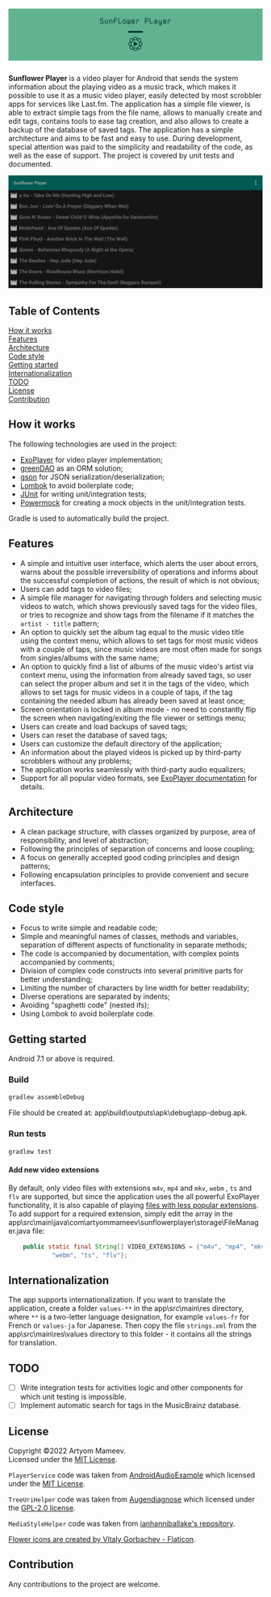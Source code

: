 <a name="readme"/>

# ![Logo](readme/logo-all/github_cover_logo.png)

**Sunflower Player** is a video player for Android that sends the system
information about the playing video as a music track, which makes it possible to
use it as a music video player, easily detected by most scrobbler apps for
services like Last.fm. The application has a simple file viewer, is able to
extract simple tags from the file name, allows to manually create and edit tags,
contains tools to ease tag creation, and also allows to create a backup of the
database of saved tags. The application has a simple architecture and aims to be
fast and easy to use. During development, special attention was paid to the
simplicity and readability of the code, as well as the ease of support. The
project is covered by unit tests and documented.

<p align="center">
  <img width="540px" src="readme/screenshot-main.png">
</p>

## Table of Contents

[How it works](#how-it-works)  
[Features](#features)  
[Architecture](#architecture)  
[Code style](#style)  
[Getting started](#getting-started)  
[Internationalization](#internationalization)  
[TODO](#todo)  
[License](#license)  
[Contribution](#contribution)

<a name="how-it-works"/>

## How it works

The following technologies are used in the project:

- [ExoPlayer](https://github.com/google/ExoPlayer) for video player
  implementation;
- [greenDAO](https://github.com/greenrobot/greenDAO) as an ORM solution;
- [gson](https://github.com/google/gson) for JSON serialization/deserialization;
- [Lombok](https://projectlombok.org) to avoid boilerplate code;
- [JUnit](https://junit.org/junit5/) for writing unit/integration tests;
- [Powermock](https://github.com/powermock/powermock) for creating a mock objects
  in the unit/integration tests.

Gradle is used to automatically build the project.

<a name="features"/>

## Features

- A simple and intuitive user interface, which alerts the user about errors,
  warns about the possible irreversibility of operations and informs about the
  successful completion of actions, the result of which is not obvious;
- Users can add tags to video files;
- A simple file manager for navigating through folders and selecting music
  videos to watch, which shows previously saved tags for the video files, or
  tries to recognize and show tags from the filename if it matches
  the `artist - title` pattern;
- An option to quickly set the album tag equal to the music video title using
  the context menu, which allows to set tags for most music videos with a couple
  of taps, since music videos are most often made for songs from singles/albums
  with the same name;
- An option to quickly find a list of albums of the music video's artist via
  context menu, using the information from already saved tags, so user
  can select the proper album and set it in the tags of the video, which
  allows to set tags for music videos in a couple of taps, if the tag
  containing the needed album has already been saved at least once;
- Screen orientation is locked in album mode - no need to constantly flip the
  screen when navigating/exiting the file viewer or settings menu;
- Users can create and load backups of saved tags;
- Users can reset the database of saved tags;
- Users can customize the default directory of the application;
- An information about the played videos is picked up by third-party scrobblers
  without any problems;
- The application works seamlessly with third-party audio equalizers;
- Support for all popular video formats,
  see [ExoPlayer documentation](https://exoplayer.dev/supported-formats.html)
  for details.

<a name="architecture"/>

## Architecture

- A clean package structure, with classes organized by purpose, area of
  responsibility, and level of abstraction;
- Following the principles of separation of concerns and loose coupling;
- A focus on generally accepted good coding principles and design patterns;
- Following encapsulation principles to provide convenient and secure
  interfaces.

<a name="style"/>

## Code style

- Focus to write simple and readable code;
- Simple and meaningful names of classes, methods and variables, separation of
  different aspects of functionality in separate methods;
- The code is accompanied by documentation, with complex points accompanied by
  comments;
- Division of complex code constructs into several primitive parts for better
  understanding;
- Limiting the number of characters by line width for better readability;
- Diverse operations are separated by indents;
- Avoiding "spaghetti code" (nested ifs);
- Using Lombok to avoid boilerplate code.

<a name="getting-started"/>

## Getting started

Android 7.1 or above is required.

### Build

```bash
gradlew assembleDebug
```

File should be created at: app\build\outputs\apk\debug\app-debug.apk.

### Run tests

```bash
gradlew test
```

#### Add new video extensions

By default, only video files with extensions `m4v`, `mp4` and `mkv`, `webm`
, `ts` and `flv` are supported, but since the application uses the all powerful
ExoPlayer functionality, it is also capable of
playing [files with less popular extensions](https://exoplayer.dev/supported-formats.html).
To add support for a required extension, simply edit the array in the
app\src\main\java\com\artyommameev\sunflowerplayer\storage\FileManager.java
file:

```java
    public static final String[] VIDEO_EXTENSIONS = {"m4v", "mp4", "mkv",
            "webm", "ts", "flv"};
```

<a name="internationalization"/>

## Internationalization

The app supports internationalization. If you want to translate the application,
create a folder `values-**` in the app\src\main\res directory, where `**` is a
two-letter language designation, for example `values-fr` for French
or `values-ja` for Japanese. Then copy the file `strings.xml` from the
app\src\main\res\values directory to this folder - it contains all the strings
for translation.

<a name="todo"/>

## TODO

- [ ] Write integration tests for activities logic and other components for
  which unit testing is impossible.
- [ ] Implement automatic search for tags in the MusicBrainz database.

<a name="license"/>

## License

Copyright ©2022 Artyom Mameev.  
Licensed under the [MIT License](https://opensource.org/licenses/MIT).

`PlayerService` code was taken from
[AndroidAudioExample](https://github.com/SergeyVinyar/AndroidAudioExample)
which licensed under the
[MIT License](https://opensource.org/licenses/MIT).

`TreeUriHelper` code was taken from
[Augendiagnose](https://github.com/jeisfeld/Augendiagnose)
which licensed under the
[GPL-2.0 license](https://www.gnu.org/licenses/old-licenses/gpl-2.0.en.html).

`MediaStyleHelper` code was taken from
[ianhanniballake's repository](https://gist.github.com/ianhanniballake/47617ec3488e0257325c).

<a href="https://www.flaticon.com/free-icons/flower" title="flower icons">Flower
icons are created by Vitaly Gorbachev - Flaticon</a>.

<a name="contribution"/>

## Contribution

Any contributions to the project are welcome.